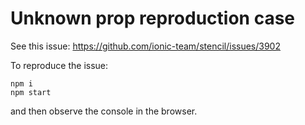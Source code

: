 # Unknown prop reproduction case

See this issue: https://github.com/ionic-team/stencil/issues/3902

To reproduce the issue:

```
npm i
npm start
```

and then observe the console in the browser.
